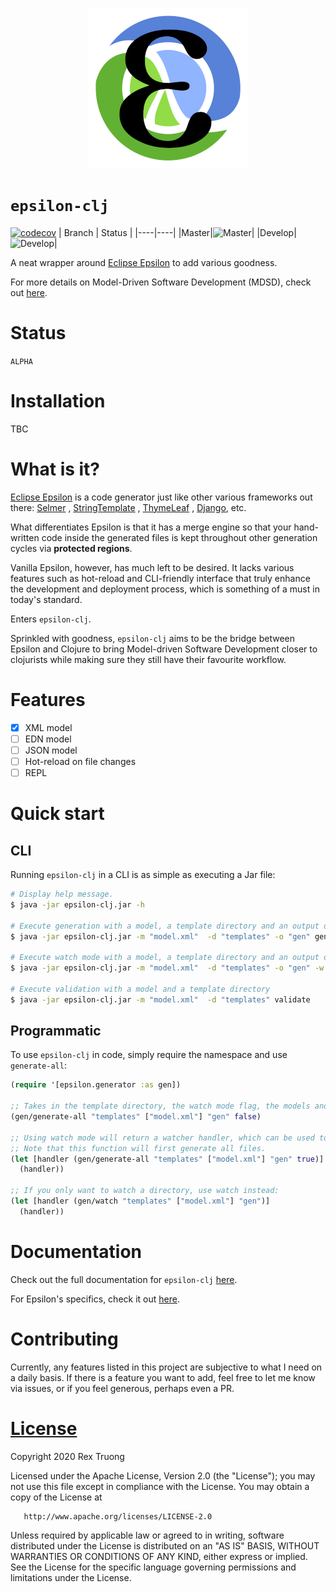<p align="center"><img src="docs/images/logo/logo.png?raw=true" alt="epsilon logo"></p>

# `epsilon-clj`

[![codecov](https://codecov.io/gh/aratare-jp/epsilon-clj/branch/master/graph/badge.svg?token=RJCEPYBF3I)](https://codecov.io/gh/aratare-jp/epsilon-clj)
| Branch | Status |
|----|----|
|Master|![Master](https://github.com/aratare-jp/epsilon-clj/workflows/Clojure%20CI/badge.svg?branch=master)|
|Develop|![Develop](https://github.com/aratare-jp/epsilon-clj/workflows/Clojure%20CI/badge.svg?branch=develop)|

A neat wrapper around [Eclipse Epsilon](https://www.eclipse.org/epsilon/) to add
various goodness.

For more details on Model-Driven Software Development (MDSD), check
out [here](https://en.wikipedia.org/wiki/Model-driven_engineering).

# Status

`ALPHA`

# Installation

TBC

# What is it?

[Eclipse Epsilon](https://www.eclipse.org/epsilon/) is a code generator just
like other various frameworks out
there: [Selmer](https://github.com/yogthos/Selmer)
, [StringTemplate](https://www.stringtemplate.org/)
, [ThymeLeaf](https://www.thymeleaf.org/)
, [Django](https://docs.djangoproject.com/en/dev/ref/templates/builtins/), etc.

What differentiates Epsilon is that it has a merge engine so that your
hand-written code inside the generated files is kept throughout other generation
cycles via **protected regions**.

Vanilla Epsilon, however, has much left to be desired. It lacks various features
such as hot-reload and CLI-friendly interface that truly enhance the development
and deployment process, which is something of a must in today's standard.

Enters `epsilon-clj`.

Sprinkled with goodness, `epsilon-clj` aims to be the bridge between Epsilon and
Clojure to bring Model-driven Software Development closer to clojurists while
making sure they still have their favourite workflow.

# Features

- [x] XML model
- [ ] EDN model
- [ ] JSON model
- [ ] Hot-reload on file changes
- [ ] REPL

# Quick start

## CLI

Running `epsilon-clj` in a CLI is as simple as executing a Jar file:

```bash
# Display help message.
$ java -jar epsilon-clj.jar -h

# Execute generation with a model, a template directory and an output directory
$ java -jar epsilon-clj.jar -m "model.xml"  -d "templates" -o "gen" generate

# Execute watch mode with a model, a template directory and an output directory
$ java -jar epsilon-clj.jar -m "model.xml"  -d "templates" -o "gen" -w generate

# Execute validation with a model and a template directory
$ java -jar epsilon-clj.jar -m "model.xml"  -d "templates" validate
```

## Programmatic

To use `epsilon-clj` in code, simply require the namespace and
use `generate-all`:

```clojure
(require '[epsilon.generator :as gen])

;; Takes in the template directory, the watch mode flag, the models and the output directory.
(gen/generate-all "templates" ["model.xml"] "gen" false)

;; Using watch mode will return a watcher handler, which can be used to stop the watcher.
;; Note that this function will first generate all files.
(let [handler (gen/generate-all "templates" ["model.xml"] "gen" true)]
  (handler))

;; If you only want to watch a directory, use watch instead:
(let [handler (gen/watch "templates" ["model.xml"] "gen")]
  (handler))
```

# Documentation

Check out the full documentation
for `epsilon-clj` [here](https://aratare-jp.github.io/epsilon-clj).

For Epsilon's specifics, check it out [here](https://www.eclipse.org/epsilon/).

# Contributing

Currently, any features listed in this project are subjective to what I need on
a daily basis. If there is a feature you want to add, feel free to let me know
via issues, or if you feel generous, perhaps even a PR.

# [License](https://github.com/aratare-tech/epsilon-clj/blob/master/LICENSE)

Copyright 2020 Rex Truong

Licensed under the Apache License, Version 2.0 (the "License"); you may not use
this file except in compliance with the License. You may obtain a copy of the
License at

       http://www.apache.org/licenses/LICENSE-2.0

Unless required by applicable law or agreed to in writing, software distributed
under the License is distributed on an "AS IS" BASIS, WITHOUT WARRANTIES OR
CONDITIONS OF ANY KIND, either express or implied. See the License for the
specific language governing permissions and limitations under the License.
